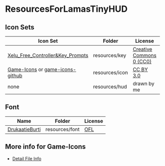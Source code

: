 # ResourcesForLamasTinyHUD

## Icon Sets

Icon Set|Folder|License|Count
---|---|---|---
[Xelu_Free_Controller&Key_Prompts](https://thoseawesomeguys.com/prompts/)|resources/key|[Creative Commons 0 (CC0)](https://creativecommons.org/publicdomain/zero/1.0/)|117
[Game-Icons](https://game-icons.net) or [game-icons-github](https://github.com/game-icons/icons)|resources/icon|[CC BY 3.0](https://creativecommons.org/licenses/by/3.0/)|45
none|resources/hud|drawn by me|3

## Font
Name|Folder|License
---|---|---
[DrukaatieBurti](https://fontlibrary.org/en/font/drukaatieburti)|resources/font|[OFL](https://scripts.sil.org/cms/scripts/page.php?site_id=nrsi&id=OFL)

## More info for Game-Icons
* [Detail File Info](https://github.com/mlthelama/ResourcesForLamasTinyHUD/wiki/Editing-Used-Icons-Detail)
